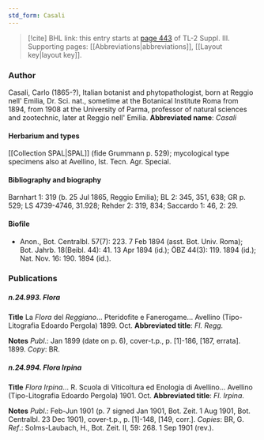 ```yaml
---
std_form: Casali
---
```


> [!cite] BHL link: this entry starts at [page 443](https://www.biodiversitylibrary.org/page/33266750) of TL-2 Suppl. III.
> Supporting pages: [[Abbreviations|abbreviations]], [[Layout key|layout key]].

### Author

Casali, Carlo (1865-?), Italian botanist and phytopathologist, born at Reggio nell' Emilia, Dr. Sci. nat., sometime at the Botanical Institute Roma from 1894, from 1908 at the University of Parma, professor of natural sciences and zootechnic, later at Reggio nell' Emilia. 
**Abbreviated name**: *Casali*

#### Herbarium and types

[[Collection SPAL|SPAL]] (fide Grummann p. 529); mycological type specimens also at Avellino, Ist. Tecn. Agr. Special.

#### Bibliography and biography

Barnhart 1: 319 (b. 25 Jul 1865, Reggio Emilia); BL 2: 345, 351, 638; GR p. 529; LS 4739-4746, 31.928; Rehder 2: 319, 834; Saccardo 1: 46, 2: 29.

#### Biofile

- Anon., Bot. Centralbl. 57(7): 223. 7 Feb 1894 (asst. Bot. Univ. Roma); Bot. Jahrb. 18(Beibl. 44): 41. 13 Apr 1894 (id.); ÖBZ 44(3): 119. 1894 (id.); Nat. Nov. 16: 190. 1894 (id.).

### Publications

##### n.24.993. Flora

**Title**
La *Flora* del *Reggiano*... Pteridofite e Fanerogame... Avellino (Tipo-Litografia Edoardo Pergola) 1899. Oct.
**Abbreviated title**: *Fl. Regg.*

**Notes**
*Publ*.: Jan 1899 (date on p. 6), cover-t.p., p. \[1\]-186, \[187, errata\]. 1899. *Copy*: BR.

##### n.24.994. Flora Irpina

**Title**
*Flora Irpina*... R. Scuola di Viticoltura ed Enologia di Avellino... Avellino (Tipo-Litografia Edoardo Pergola) 1901. Oct.
**Abbreviated title**: *Fl. Irpina*.

**Notes**
*Publ*.: Feb-Jun 1901 (p. 7 signed Jan 1901, Bot. Zeit. 1 Aug 1901, Bot. Centralbl. 23 Dec 1901), cover-t.p., p. \[1\]-148, \[149, corr.\]. *Copies*: BR, G.
*Ref*.: Solms-Laubach, H., Bot. Zeit. II, 59: 268. 1 Sep 1901 (rev.).

